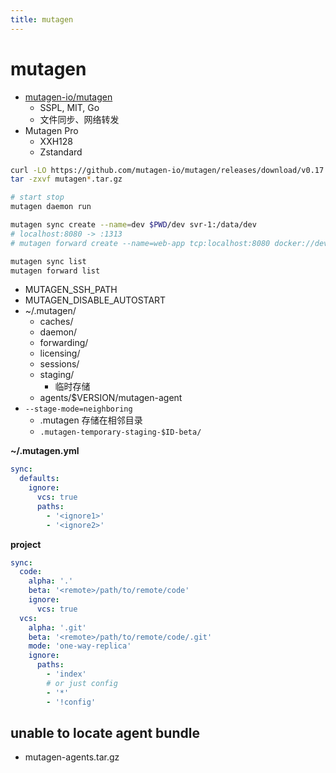 ```yaml
---
title: mutagen
---
```


# mutagen

- [mutagen-io/mutagen](https://github.com/mutagen-io/mutagen)
  - SSPL, MIT, Go
  - 文件同步、网络转发
- Mutagen Pro
  - XXH128
  - Zstandard

```bash
curl -LO https://github.com/mutagen-io/mutagen/releases/download/v0.17.0/mutagen_darwin_amd64_v0.17.0.tar.gz
tar -zxvf mutagen*.tar.gz

# start stop
mutagen daemon run

mutagen sync create --name=dev $PWD/dev svr-1:/data/dev
# localhost:8080 -> :1313
# mutagen forward create --name=web-app tcp:localhost:8080 docker://devcontainer:tcp:localhost:1313

mutagen sync list
mutagen forward list
```

- MUTAGEN_SSH_PATH
- MUTAGEN_DISABLE_AUTOSTART
- ~/.mutagen/
  - caches/
  - daemon/
  - forwarding/
  - licensing/
  - sessions/
  - staging/
    - 临时存储
  - agents/$VERSION/mutagen-agent
- `--stage-mode=neighboring`
  - .mutagen 存储在相邻目录
  - `.mutagen-temporary-staging-$ID-beta/`

**~/.mutagen.yml**

```yaml
sync:
  defaults:
    ignore:
      vcs: true
      paths:
        - '<ignore1>'
        - '<ignore2>'
```

**project**

```yaml
sync:
  code:
    alpha: '.'
    beta: '<remote>/path/to/remote/code'
    ignore:
      vcs: true
  vcs:
    alpha: '.git'
    beta: '<remote>/path/to/remote/code/.git'
    mode: 'one-way-replica'
    ignore:
      paths:
        - 'index'
        # or just config
        - '*'
        - '!config'
```

## unable to locate agent bundle

- mutagen-agents.tar.gz
